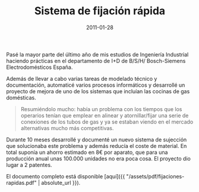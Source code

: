 ﻿---
layout: post
title: Sistema de fijación rápida
date: 2011-01-28
description: Proyecto final de ingeniería
img: assets/img/cover/cover.png
video: fwqJoXIlZEA
tags: [Cosas]
words: 1 minuto
status: published
---

Pasé la mayor parte del último año de mis estudios de Ingeniería Industrial haciendo prácticas en el departamento de I+D de B/S/H/ Bosch-Siemens Electrodomésticos España.

Además de llevar a cabo varias tareas de modelado técnico y documentación, automaticé varios procesos informáticos y desarrollé un proyecto de mejora de uno de los sistemas que incluían las cocinas de gas domésticas.

<blockquote>Resumiéndolo mucho: había un problema con los tiempos que los operarios tenían que emplear en alinear y atornillar/fijar una serie de conexiones de los tubos de gas y ya se estaban viendo en el mercado alternativas mucho más competitivas.</blockquote>

Durante 10 meses desarrollé y documenté un nuevo sistema de sujección que solucionaba este problema y además reducía el coste de material. En total suponía un ahorro estimado en 8€ por aparato, que para una producción anual unas 100.000 unidades no era poca cosa. El proyecto dio lugar a 2 patentes.

El documento completo está disponible [aquí]({{ "/assets/pdf/fijaciones-rapidas.pdf" | absolute_url }}).